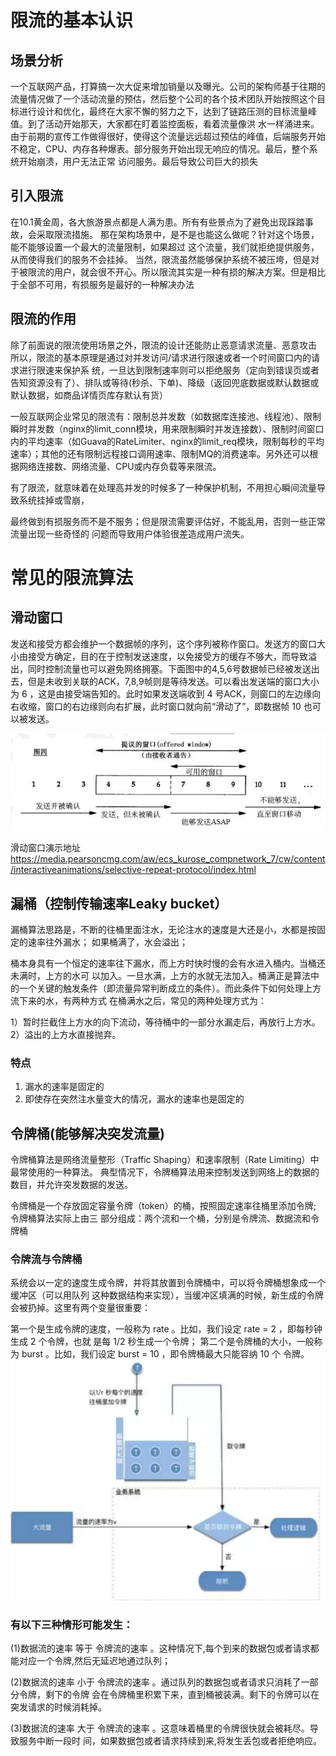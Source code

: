 # 限流的基本认识

## 场景分析

一个互联网产品，打算搞一次大促来增加销量以及曝光。公司的架构师基于往期的流量情况做了一个活动流量的预估，然后整个公司的各个技术团队开始按照这个目标进行设计和优化，最终在大家不懈的努力之下，达到了链路压测的目标流量峰值。到了活动开始那天，大家都在盯着监控面板，看着流量像洪
水一样涌进来。由于前期的宣传工作做得很好，使得这个流量远远超过预估的峰值，后端服务开始不稳定，CPU、内存各种爆表。部分服务开始出现无响应的情况。最后，整个系统开始崩溃，用户无法正常
访问服务。最后导致公司巨大的损失

## 引入限流

在10.1黄金周，各大旅游景点都是人满为患。所有有些景点为了避免出现踩踏事故，会采取限流措施。
那在架构场景中，是不是也能这么做呢？针对这个场景，能不能够设置一个最大的流量限制，如果超过
这个流量，我们就拒绝提供服务，从而使得我们的服务不会挂掉。
当然，限流虽然能够保护系统不被压垮，但是对于被限流的用户，就会很不开心。所以限流其实是一种有损的解决方案。但是相比于全部不可用，有损服务是最好的一种解决办法

## 限流的作用

除了前面说的限流使用场景之外，限流的设计还能防止恶意请求流量、恶意攻击
所以，限流的基本原理是通过对并发访问/请求进行限速或者一个时间窗口内的请求进行限速来保护系 统，一旦达到限制速率则可以拒绝服务（定向到错误页或者告知资源没有了）、排队或等待(秒杀、下单)、降级（返回兜底数据或默认数据或默认数据，如商品详情页库存默认有货）

一般互联网企业常见的限流有：限制总并发数（如数据库连接池、线程池）、限制瞬时并发数（nginx的limit_conn模块，用来限制瞬时并发连接数）、限制时间窗口内的平均速率（如Guava的RateLimiter、nginx的limit_req模块，限制每秒的平均速率）；其他的还有限制远程接口调用速率、限制MQ的消费速率。另外还可以根据网络连接数、网络流量、CPU或内存负载等来限流。

有了限流，就意味着在处理高并发的时候多了一种保护机制，不用担心瞬间流量导致系统挂掉或雪崩，

最终做到有损服务而不是不服务；但是限流需要评估好，不能乱用，否则一些正常流量出现一些奇怪的 问题而导致用户体验很差造成用户流失。

# 常见的限流算法


## 滑动窗口

发送和接受方都会维护一个数据帧的序列，这个序列被称作窗口。发送方的窗口大小由接受方确定，目的在于控制发送速度，以免接受方的缓存不够大，而导致溢出，同时控制流量也可以避免网络拥塞。下面图中的4,5,6号数据帧已经被发送出去，但是未收到关联的ACK，7,8,9帧则是等待发送。可以看出发送端的窗口大小为 6 ，这是由接受端告知的。此时如果发送端收到 4 号ACK，则窗口的左边缘向右收缩，窗口的右边缘则向右扩展，此时窗口就向前“滑动了”，即数据帧 10 也可以被发送。

![image.png](assets/image.png)

滑动窗口演示地址
https://media.pearsoncmg.com/aw/ecs_kurose_compnetwork_7/cw/content/interactiveanimations/selective-repeat-protocol/index.html


## 漏桶（控制传输速率Leaky bucket）

漏桶算法思路是，不断的往桶里面注水，无论注水的速度是大还是小，水都是按固定的速率往外漏水； 如果桶满了，水会溢出；

桶本身具有一个恒定的速率往下漏水，而上方时快时慢的会有水进入桶内。当桶还未满时，上方的水可
以加入。一旦水满，上方的水就无法加入。桶满正是算法中的一个关键的触发条件（即流量异常判断成立的条件）。而此条件下如何处理上方流下来的水，有两种方式
在桶满水之后，常见的两种处理方式为：

1）暂时拦截住上方水的向下流动，等待桶中的一部分水漏走后，再放行上方水。
2）溢出的上方水直接抛弃。

### 特点

1. 漏水的速率是固定的
2. 即使存在突然注水量变大的情况，漏水的速率也是固定的

## 令牌桶(能够解决突发流量)

令牌桶算法是网络流量整形（Traffic Shaping）和速率限制（Rate Limiting）中最常使用的一种算法。
典型情况下，令牌桶算法用来控制发送到网络上的数据的数目，并允许突发数据的发送。

令牌桶是一个存放固定容量令牌（token）的桶，按照固定速率往桶里添加令牌; 令牌桶算法实际上由三
部分组成：两个流和一个桶，分别是令牌流、数据流和令牌桶

### 令牌流与令牌桶

系统会以一定的速度生成令牌，并将其放置到令牌桶中，可以将令牌桶想象成一个缓冲区（可以用队列
这种数据结构来实现），当缓冲区填满的时候，新生成的令牌会被扔掉。这里有两个变量很重要：

第一个是生成令牌的速度，一般称为 rate 。比如，我们设定 rate = 2 ，即每秒钟生成 2 个令牌，也就
是每 1/2 秒生成一个令牌；
第二个是令牌桶的大小，一般称为 burst 。比如，我们设定 burst = 10 ，即令牌桶最大只能容纳 10 个 令牌。
![image.png](assets/1679830187042-image.png)


### 有以下三种情形可能发生：

(1)数据流的速率 等于 令牌流的速率 。这种情况下,每个到来的数据包或者请求都能对应一个令牌,然后无延迟地通过队列；

(2)数据流的速率 小于 令牌流的速率 。通过队列的数据包或者请求只消耗了一部分令牌，剩下的令牌 会在令牌桶里积累下来，直到桶被装满。剩下的令牌可以在突发请求的时候消耗掉。

(3)数据流的速率 大于 令牌流的速率 。这意味着桶里的令牌很快就会被耗尽。导致服务中断一段时 间，如果数据包或者请求持续到来,将发生丢包或者拒绝响应。


